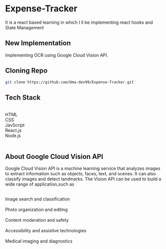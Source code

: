 # Expense-Tracker
It is a react based learning in which I ll be implementing react hooks and State Management 
## New Implementation
Implementing OCR using Google Cloud Vision API.
## Cloning Repo 

``` bash
git clone https://github.com/Uma-dev99/Expense-Tracker.git
```
## Tech Stack 
<br>
HTML
<br>
CSS
<br>
JavScript
<br>
React.js
<br>
Node.js
<br><br>

## About Google Cloud Vision API

Google Cloud Vision API is a machine learning service that analyzes images to extract information such as objects, faces, text, and scenes. It can also classify images and detect landmarks. The Vision API can be used to build a wide range of application,such as <br><br>


Image search and classification
<br><br>
Photo organization and editing
<br><br>
Content moderation and safety
<br><br>
Accessibility and assistive technologies
<br><br>
Medical imaging and diagnostics
<br><br>
